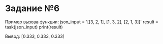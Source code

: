 # Задание №6

Пример вызова функции: 
json_input = '[[3, 2, 1], [1, 3, 2], [2, 1, 3]]'
result = task(json_input)
print(result)

Вывод:
[0.333, 0.333, 0.333]
